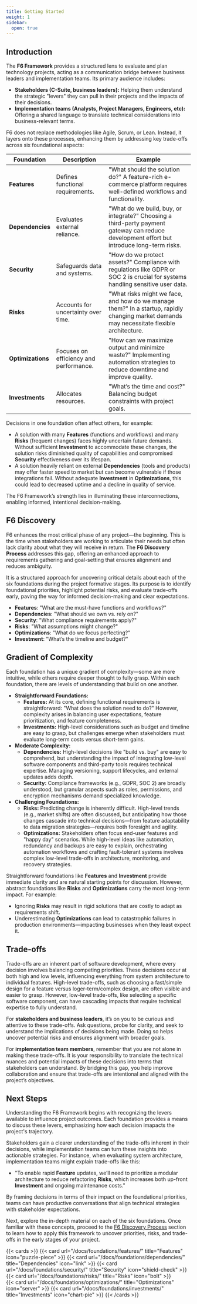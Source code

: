 ```yaml
---
title: Getting Started
weight: 1
sidebar:
  open: true
---
```


## Introduction

The **F6 Framework** provides a structured lens to evaluate and plan technology projects, acting as a communication bridge between business leaders and implementation teams. Its primary audience includes:

- **Stakeholders (C-Suite, business leaders):** Helping them understand the strategic "levers" they can pull in their projects and the impacts of their decisions.
- **Implementation teams (Analysts, Project Managers, Engineers, etc):** Offering a shared language to translate technical considerations into business-relevant terms.

F6 does not replace methodologies like Agile, Scrum, or Lean. Instead, it layers onto these processes, enhancing them by addressing key trade-offs across six foundational aspects:

| **Foundation** | **Description**                             | **Example**                                                                                     |
|-----------------|--------------------------------------------|-------------------------------------------------------------------------------------------------|
| **Features** | Defines functional requirements.              | "What should the solution do?" A feature-rich e-commerce platform requires well-defined workflows and functionality. |
| **Dependencies** | Evaluates external reliance.              | "What do we build, buy, or integrate?" Choosing a third-party payment gateway can reduce development effort but introduce long-term risks. |
| **Security**   | Safeguards data and systems.                | "How do we protect assets?" Compliance with regulations like GDPR or SOC 2 is crucial for systems handling sensitive user data. |
| **Risks** | Accounts for uncertainty over time.                 | "What risks might we face, and how do we manage them?" In a startup, rapidly changing market demands may necessitate flexible architecture. |
| **Optimizations** | Focuses on efficiency and performance.   | "How can we maximize output and minimize waste?" Implementing automation strategies to reduce downtime and improve quality. |
| **Investments** | Allocates resources.                       | "What’s the time and cost?" Balancing budget constraints with project goals.                     |

Decisions in one foundation often affect others, for example:

- A solution with many **Features** (functions and workflows) and many **Risks** (frequent changes) faces highly uncertain future demands. Without sufficient **Investment** to accommodate these changes, the solution risks diminished quality of capabilities and compromised **Security** effectiveness over its lifespan.
- A solution heavily reliant on external **Dependencies** (tools and products) may offer faster speed to market but can become vulnerable if those integrations fail. Without adequate **Investment** in **Optimizations**, this could lead to decreased uptime and a decline in quality of service.

The F6 Framework’s strength lies in illuminating these interconnections, enabling informed, intentional decision-making.

## F6 Discovery

F6 enhances the most critical phase of any project—the beginning. This is the time when stakeholders are working to articulate their needs but often lack clarity about what they will receive in return. The **F6 Discovery Process** addresses this gap, offering an enhanced approach to requirements gathering and goal-setting that ensures alignment and reduces ambiguity.

It is a structured approach for uncovering critical details about each of the six foundations during the project formative stages. Its purpose is to identify foundational priorities, highlight potential risks, and evaluate trade-offs early, paving the way for informed decision-making and clear expectations.

- **Features**: "What are the must-have functions and workflows?"
- **Dependencies**: "What should we own vs. rely on?"
- **Security**: "What compliance requirements apply?"
- **Risks**: "What assumptions might change?"
- **Optimizations**: "What do we focus perfecting?"
- **Investment**: "What’s the timeline and budget?"

## Gradient of Complexity

Each foundation has a unique gradient of complexity—some are more intuitive, while others require deeper thought to fully grasp. Within each foundation, there are levels of understanding that build on one another.

- **Straightforward Foundations:**
    - **Features:** At its core, defining functional requirements is straightforward: "What does the solution need to do?" However, complexity arises in balancing user expectations, feature prioritization, and feature completeness.
    - **Investments:** High-level considerations such as budget and timeline are easy to grasp, but challenges emerge when stakeholders must evaluate long-term costs versus short-term gains.
- **Moderate Complexity:**
    - **Dependencies:** High-level decisions like "build vs. buy" are easy to comprehend, but understanding the impact of integrating low-level software components and third-party tools requires technical expertise. Managing versioning, support lifecycles, and external updates adds depth.
    - **Security:** Compliance frameworks (e.g., GDPR, SOC 2) are broadly understood, but granular aspects such as roles, permissions, and encryption mechanisms demand specialized knowledge.
- **Challenging Foundations:**
    - **Risks:** Predicting change is inherently difficult. High-level trends (e.g., market shifts) are often discussed, but anticipating how those changes cascade into technical decisions—from feature adaptability to data migration strategies—requires both foresight and agility.
    - **Optimizations:** Stakeholders often focus end-user features and "happy day" scenarios. While high-level ideas like automation, redundancy and backups are easy to explain, orchestrating automation workflows and  crafting fault-tolerant systems involves complex low-level trade-offs in architecture, monitoring, and recovery strategies.

Straightforward foundations like **Features** and **Investment** provide immediate clarity and are natural starting points for discussion. However, abstract foundations like **Risks** and **Optimizations** carry the most long-term impact. For example:

- Ignoring **Risks** may result in rigid solutions that are costly to adapt as requirements shift.
- Underestimating **Optimizations** can lead to catastrophic failures in production environments—impacting businesses when they least expect it.

## Trade-offs

Trade-offs are an inherent part of software development, where every decision involves balancing competing priorities. These decisions occur at both high and low levels, influencing everything from system architecture to individual features. High-level trade-offs, such as choosing a fast/simple design for a feature versus loger-term/complex design, are often visible and easier to grasp. However, low-level trade-offs, like selecting a specific software component, can have cascading impacts that require technical expertise to fully understand.

For **stakeholders and business leaders**, it’s on you to be curious and attentive to these trade-offs. Ask questions, probe for clarity, and seek to understand the implications of decisions being made. Doing so helps uncover potential risks and ensures alignment with broader goals.

For **implementation team members**, remember that you are not alone in making these trade-offs. It is your responsibility to translate the technical nuances and potential impacts of these decisions into terms that stakeholders can understand. By bridging this gap, you help improve collaboration and ensure that trade-offs are intentional and aligned with the project’s objectives.

## Next Steps

Understanding the F6 Framework begins with recognizing the levers available to influence project outcomes. Each foundation provides a means to discuss these levers, emphasizing how each decision imapacts the project's trajectory.

Stakeholders gain a clearer understanding of the trade-offs inherent in their decisions, while implementation teams can turn these insights into actionable strategies. For instance, when evaluating system architecture, implementation teams might explain trade-offs like this:

- "To enable rapid **Feature** updates, we’ll need to prioritize a modular architecture to reduce refactoring **Risks**, which increases both up-front **Investment** and ongoing maintenance costs."

By framing decisions in terms of their impact on the foundational priorities, teams can have productive conversations that align technical strategies with stakeholder expectations. 

Next, explore the in-depth material on each of the six foundations. Once familiar with these concepts, proceed to the [F6 Discovery Process](/docs/f6-discovery/) section to learn how to apply this framework to uncover priorities, risks, and trade-offs in the early stages of your project.

{{< cards >}}
  {{< card url="/docs/foundations/features/" title="Features" icon="puzzle-piece" >}}
  {{< card url="/docs/foundations/dependencies/" title="Dependencies" icon="link" >}}
  {{< card url="/docs/foundations/security/" title="Security" icon="shield-check" >}}
  {{< card url="/docs/foundations/risks/" title="Risks" icon="bolt" >}}  
  {{< card url="/docs/foundations/optimizations/" title="Optimizations" icon="server" >}}
  {{< card url="/docs/foundations/investments/" title="Investments" icon="chart-pie" >}}
{{< /cards >}}